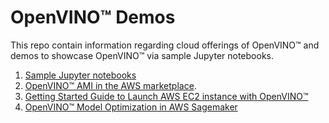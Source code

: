 # OpenVINO™ Demos

This repo contain information regarding cloud offerings of OpenVINO™ and demos to showcase OpenVINO™ via sample Jupyter notebooks.

1. [Sample Jupyter notebooks](energy)
2. [OpenVINO™ AMI in the AWS marketplace](https://aws.amazon.com/marketplace/pp/B08LZJJZR3/).
3. [Getting Started Guide to Launch AWS EC2 instance with OpenVINO™](aws/ami/Getting-Started-Guide-to-Launch-EC2-with-OpenVINO.pdf)
4. [OpenVINO™ Model Optimization in AWS Sagemaker](aws/mo-utility)
